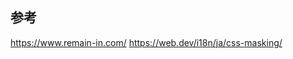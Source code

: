 ## 参考

<a href="https://www.remain-in.com/" target="_blank">https://www.remain-in.com/</a>
<a href="https://web.dev/i18n/ja/css-masking/" target="_blank">https://web.dev/i18n/ja/css-masking/</a>
